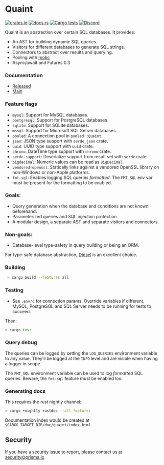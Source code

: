 # Quaint

[![crates.io](https://meritbadge.herokuapp.com/quaint)](https://crates.io/crates/quaint)
[![docs.rs](https://docs.rs/quaint/badge.svg)](https://docs.rs/quaint)
[![Cargo tests](https://github.com/prisma/quaint/actions/workflows/test.yml/badge.svg)](https://github.com/prisma/quaint/actions/workflows/test.yml)
[![Discord](https://img.shields.io/discord/664092374359605268)](https://discord.gg/r4CPY4B)

Quaint is an abstraction over certain SQL databases. It provides:

- An AST for building dynamic SQL queries.
- Visitors for different databases to generate SQL strings.
- Connectors to abstract over results and querying.
- Pooling with [mobc](https://crates.io/crates/mobc)
- Async/await and Futures 0.3

### Documentation

- [Released](https://docs.rs/quaint)
- [Main](https://prisma.github.io/quaint/quaint/index.html)

### Feature flags

- `mysql`: Support for MySQL databases.
- `postgresql`: Support for PostgreSQL databases.
- `sqlite`: Support for SQLite databases.
- `mssql`: Support for Microsoft SQL Server databases.
- `pooled`: A connection pool in `pooled::Quaint`.
- `json`: JSON type support with `serde_json` crate.
- `uuid`: UUID type support with `uuid` crate.
- `chrono`: DateTime type support with `chrono` crate.
- `serde-support`: Deserialize support from result set with `serde` crate.
- `bigdecimal`: Numeric values can be read as `BigDecimal`.
- `vendored-openssl`: Statically links against a vendored OpenSSL library on
  non-Windows or non-Apple platforms.
- `fmt-sql`: Enables logging SQL queries _formatted_. The `FMT_SQL` env var must be present for the formatting to be enabled.

### Goals:

- Query generation when the database and conditions are not known beforehand.
- Parameterized queries and SQL injection protection.
- A modular design, a separate AST and separate visitors and connectors.

### Non-goals:

- Database-level type-safety in query building or being an ORM.

For type-safe database abstraction, [Diesel](https://diesel.rs/) is an excellent
choice.

### Building

```sh
 > cargo build --features all
 ```

### Testing

- See `.envrc` for connection params. Override variables if different. MySQL,
  PostgreSQL and SQL Server needs to be running for tests to succeed.

Then:

```sh
> cargo test
```

### Query debug

The queries can be logged by setting the `LOG_QUERIES` environment variable to any
value. They'll be logged at the `INFO` level and are visible when having a
logger in scope.

The `FMT_SQL` environment variable can be used to log _formatted_ SQL queries. Beware, the `fmt-sql` feature must be enabled too.

### Generating docs

This requires the rust nightly channel:

```sh
> cargo +nightly rustdoc --all-features
```

Documentation index would be created at `$CARGO_TARGET_DIR/doc/quaint/index.html`

## Security

If you have a security issue to report, please contact us at [security@prisma.io](mailto:security@prisma.io?subject=[GitHub]%20Prisma%202%20Security%20Report%20Quaint)
